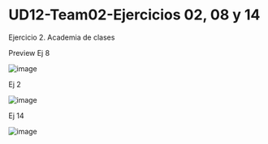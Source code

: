 # UD12-Team02-Ejercicios 02, 08 y 14
Ejercicio 2. Academia de clases 

Preview Ej 8



![image](https://user-images.githubusercontent.com/65864090/164398468-9a7a7fd2-ead1-48f0-805a-aae90f10f3d7.png)



Ej 2


![image](https://github.com/JagaScripts/UD12-Team02-Ejercicios-02-08-14/blob/master/Ejercicio2Academia_de_clases.jpg)



Ej 14 



![image](https://github.com/JagaScripts/UD12-Team02-Ejercicios-02-08-14/blob/master/Ejercicio2-14RedSocial.PNG)
